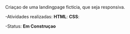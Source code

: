 Criaçao de uma landingpage ficticia, que seja responsiva. 

-Atividades realizadas:
**HTML**:
**CSS**:

-Status: **Em Construçao**
